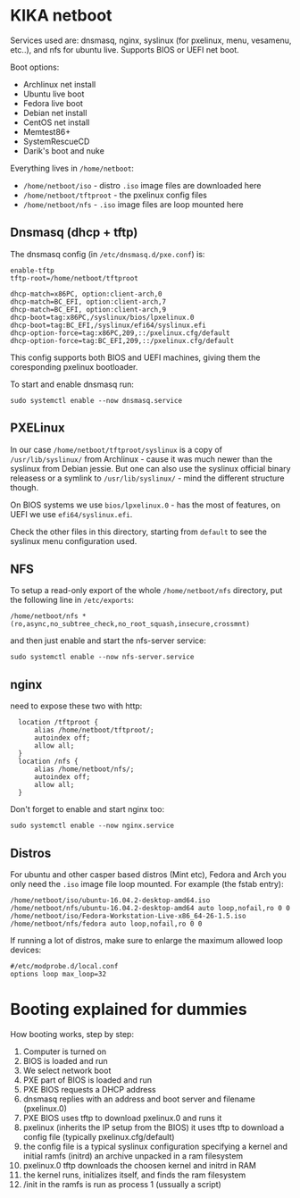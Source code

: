 # KIKA netboot

Services used are: dnsmasq, nginx, syslinux (for pxelinux, menu, vesamenu, etc..), and nfs for ubuntu live.
Supports BIOS or UEFI net boot.

Boot options:

* Archlinux net install
* Ubuntu live boot
* Fedora live boot
* Debian net install
* CentOS net install
* Memtest86+
* SystemRescueCD
* Darik's boot and nuke

Everything lives in `/home/netboot`:
* `/home/netboot/iso` - distro `.iso` image files are downloaded here
* `/home/netboot/tftproot` - the pxelinux config files
* `/home/netboot/nfs` - `.iso` image files are loop mounted here

## Dnsmasq (dhcp + tftp)

The dnsmasq config (in `/etc/dnsmasq.d/pxe.conf`) is:

```
enable-tftp
tftp-root=/home/netboot/tftproot

dhcp-match=x86PC, option:client-arch,0
dhcp-match=BC_EFI, option:client-arch,7
dhcp-match=BC_EFI, option:client-arch,9
dhcp-boot=tag:x86PC,/syslinux/bios/lpxelinux.0
dhcp-boot=tag:BC_EFI,/syslinux/efi64/syslinux.efi
dhcp-option-force=tag:x86PC,209,::/pxelinux.cfg/default
dhcp-option-force=tag:BC_EFI,209,::/pxelinux.cfg/default
```

This config supports both BIOS and UEFI machines, giving them the coresponding pxelinux bootloader.

To start and enable dnsmasq run:
```
sudo systemctl enable --now dnsmasq.service
```
## PXELinux

In our case `/home/netboot/tftproot/syslinux` is a copy of `/usr/lib/syslinux/` from Archlinux - cause it was much newer than the syslinux from Debian jessie.
But one can also use the syslinux official binary releasess or a symlink to `/usr/lib/syslinux/` - mind the different structure though.

On BIOS systems we use `bios/lpxelinux.0` - has the most of features, on UEFI we use `efi64/syslinux.efi`.

Check the other files in this directory, starting from `default` to see the syslinux menu configuration used.

## NFS

To setup a read-only export of the whole `/home/netboot/nfs` directory, put the following line in `/etc/exports`:
```
/home/netboot/nfs *(ro,async,no_subtree_check,no_root_squash,insecure,crossmnt)
```
and then just enable and start the nfs-server service:
```
sudo systemctl enable --now nfs-server.service
```

## nginx

need to expose these two with http:
```
  location /tftproot {
      alias /home/netboot/tftproot/;
      autoindex off;
      allow all;
  }
  location /nfs {
      alias /home/netboot/nfs/;
      autoindex off;
      allow all;
  }
```

Don't forget to enable and start nginx too:
```
sudo systemctl enable --now nginx.service
```

## Distros

For ubuntu and other casper based distros (Mint etc), Fedora and Arch you only need the `.iso` image file loop mounted.
For example (the fstab entry):

```
/home/netboot/iso/ubuntu-16.04.2-desktop-amd64.iso /home/netboot/nfs/ubuntu-16.04.2-desktop-amd64 auto loop,nofail,ro 0 0
/home/netboot/iso/Fedora-Workstation-Live-x86_64-26-1.5.iso /home/netboot/nfs/fedora auto loop,nofail,ro 0 0
```

If running a lot of distros, make sure to enlarge the maximum allowed loop devices:
```
#/etc/modprobe.d/local.conf
options loop max_loop=32
```

# Booting explained for dummies

How booting works, step by step:

1. Computer is turned on
1. BIOS is loaded and run
1. We select network boot
1. PXE part of BIOS is loaded and run
1. PXE BIOS requests a DHCP address
1. dnsmasq replies with an address and boot server and filename (pxelinux.0)
1. PXE BIOS uses tftp to download pxelinux.0 and runs it
1. pxelinux (inherits the IP setup from the BIOS)
   it uses tftp to download a config file (typically pxelinux.cfg/default)
1. the config file is a typical syslinux configuration specifying a
   kernel and initial ramfs (initrd) an archive unpacked in a ram filesystem
1. pxelinux.0 tftp downloads the choosen kernel and initrd in RAM
1. the kernel runs, initializes itself, and finds the ram filesystem
1. /init in the ramfs is run as process 1 (ussually a script)
